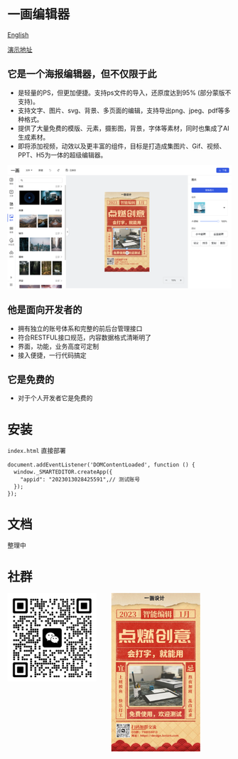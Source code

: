 # 一画编辑器
[English](https://github.com/oneditor/oneditor/blob/main/README.en.md)

[演示地址](https://oneditor.github.io/oneditor/?id=1)

## 它是一个海报编辑器，但不仅限于此
* 是轻量的PS，但更加便捷。支持ps文件的导入，还原度达到95% (部分蒙版不支持)。
* 支持文字、图片、svg、背景、多页面的编辑，支持导出png、jpeg、pdf等多种格式。
* 提供了大量免费的模版、元素，摄影图，背景，字体等素材，同时也集成了AI生成素材。
* 即将添加视频，动效以及更丰富的组件，目标是打造成集图片、Gif、视频、PPT、H5为一体的超级编辑器。

![alt 截屏](https://github.com/oneditor/oneditor/blob/main/screenshot.png?raw=true)

## 他是面向开发者的
* 拥有独立的账号体系和完整的前后台管理接口
* 符合RESTFUL接口规范，内容数据格式清晰明了
* 界面，功能，业务高度可定制
* 接入便捷，一行代码搞定

## 它是免费的
* 对于个人开发者它是免费的

# 安装
`index.html` 直接部署
```
document.addEventListener('DOMContentLoaded', function () {
  window._SMARTEDITOR.createApp({
    "appid": "2023013028425591",// 测试账号
  });
});
```

# 文档
整理中

# 社群
<img alt="微信" src="https://github.com/oneditor/oneditor/blob/main/wetchat.png?raw=true" style="width:200px;height:auto;vertical-align: top;">
<img alt="海报" src="https://github.com/oneditor/oneditor/blob/main/poster.jpg?raw=true" style="width:200px;height:auto;margin-left: 30px;">
